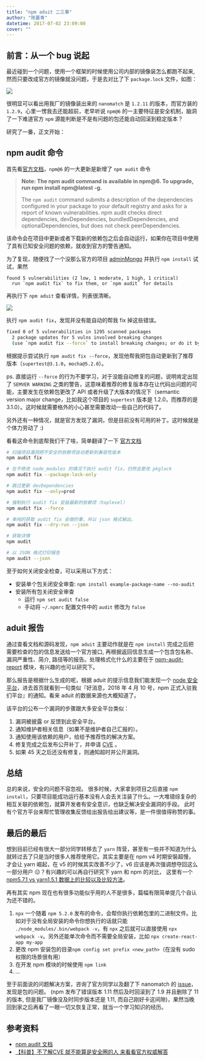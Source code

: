 ```yaml
---
title: "npm aduit 二三事"
author: "陈蔓青"
datetime: 2017-07-02 23:09:00
cover: ""
---
```


## 前言：从一个 bug 说起

最近碰到一个问题，使用一个框架的时候使用公司内部的镜像装怎么都跑不起来, 然而只要改成官方的镜像就没问题，于是去对比了下 `package.lock` 文件，如图：

![](https://eux-public.bj.bcebos.com/2018/07/02/df233513dd3e36bafdd4a15a69415bdc.jpg)

很明显可以看出用我厂的镜像装出来的 `nanomatch` 是 `1.2.11` 的版本，而官方装的 `1.2.9`，心里一愣我去还能超前，老早听说 `npm@6` 的一主要特征是安全机制，脑洞了一下难道官方 `npm` 源能判断是不是有问题的包还能自动回滚到稳定版本？

研究了一番，正文开始：

## npm audit 命令

首先看[官方文档](https://medium.com/npm-inc/announcing-npm-6-5d0b1799a905)，`npm@6` 的一大更新是新增了 `npm audit` 命令

> **Note: The npm audit command is available in npm@6. To upgrade, run npm install npm@latest -g.**
> 
> The `npm audit` command submits a description of the dependencies configured in your package to your default registry and asks for a report of known vulnerabilities. npm audit checks direct dependencies, devDependencies, bundledDependencies, and optionalDependencies, but does not check peerDependencies.

该命令会在项目中更新或者下载新的依赖包之后会自动运行，如果你在项目中使用了具有已知安全问题的依赖，就收到官方的警告通知。

为了复现，随便找了一个没那么官方的项目 [adminMongo](https://github.com/mrvautin/adminMongo) 并执行 `npm install` 试试，果然

```
found 5 vulnerabilities (2 low, 1 moderate, 1 high, 1 critical)
  run `npm audit fix` to fix them, or `npm audit` for details
```

再执行下 `npm aduit` 查看详情，列表很清晰。

![](https://eux-public.bj.bcebos.com/2018/07/03/9D8FAEFD-85A5-45C2-8DCF-7B312AB9204D.png)

执行 `npm audit fix`，发现并没有能自动的帮我 fix 掉这些错误。

```bash
fixed 0 of 5 vulnerabilities in 1295 scanned packages
  2 package updates for 5 vulns involved breaking changes
  (use `npm audit fix --force` to install breaking changes; or do it by hand)
```

根据提示尝试执行 `npm audit fix --force`，发现他帮我把包自动更新到了推荐版本（`supertest@3.1.0`，`mocha@5.2.0`）。

ps. 直接运行 `--force` 的行为不要学习，对于没能自动修复的问题，说明肯定出现了 `SEMVER WARNING` 之类的警告，这意味着推荐的修复版本存在让代码出问题的可能，主要发生在依赖包更改了 API 或者升级了大版本的情况下（semantic version major change，比如我这个项目的 `supertest` 版本是 1.2.0，而推荐的是 3.1.0）。这时候就需要格外的小心甚至需要改动一些自己的代码了。

另外还有一种情况，就是官方发现了漏洞，但是目前没有可用的补丁。这时候就是个体力劳动了 :)

看看这命令到底帮我们干了啥，简单翻译了一下 [官方文档](https://docs.npmjs.com/cli/audit)

```bash
# 扫描项目漏洞把不安全的依赖项自动更新到兼容性版本
npm audit fix

# 在不修改 node_modules 的情况下执行 audit fix，仍然会更改 pkglock
npm audit fix --package-lock-only

# 跳过更新 devDependencies
npm audit fix --only=prod

# 强制执行 audit fix 安装最新的依赖项（toplevel）
npm audit fix --force

# 单纯的获取 audit fix 会做的事，并以 json 格式输出。
npm audit fix --dry-run --json

# 获取详情
npm audit

# 以 JSON 格式打印报告
npm audit --json
```

至于如何关闭安全检查，可以采用以下方式：
- 安装单个包关闭安全审查: `npm install example-package-name --no-audit`
- 安装所有包关闭安全审查
	- 运行 `npm set audit false`
	- 手动将 `~/.npmrc` 配置文件中的 `audit` 修改为 `false`

## aduit 报告

通过查看文档和源码发现，`npm aduit` 主要动作就是在 `npm install` 完成之后把需要检查的包的信息发送给一个官方接口, 再根据返回信息生成一个包含包名称、漏洞严重性、简介, 路径等的报告。处理格式化什么的主要在于 [npm-audit-report](https://www.npmjs.com/package/npm-audit-report) 模块，有兴趣的也可以研究下。

那么报告是根据什么生成的呢，根据 aduit 的提示信息我们能发现一个 [node 安全平台](https://nodesecurity.io/)，进去首页就看到一句类似『好消息，2018 年 4 月 10 号，npm 正式入驻我们平台』的通知。看来 aduit 的数据来源也大概知道了。

该平台的公布一个漏洞的步骤跟大多安全平台类似：

1. 漏洞被披露 or 反馈到此安全平台。
2. 通知维护者相关信息（如果不是维护者自己汇报的）。
3. 通知使用该依赖的用户，给给予推荐性的解决方案。
4. 修复完成之后发布公开补丁，并申请 [CVE](http://cve.mitre.org/) 。
5. 如果 45 天之后还没有修复，则通知超时并公开漏洞。

## 总结

总的来说，安全的问题不容忽视。
很多时候，大家拿到项目之后直接 `npm install`，只要项目能成功运行基本没有人会去关注装了什么。一大堆错综复杂的相互关联的依赖包，就算开发者有安全意识，也缺乏解决安全漏洞的手段。
此时有个官方平台来帮忙管理收集反馈给出报告给出建议等，是一件很值得称赞的事。

## 最后的最后

想到目前已经有很大一部分同学转移去了 `yarn` 阵营，甚至有一些并不知道为什么就转过去了只是当时很多人推荐使用它。其实主要是在 npm v4 时期安裝超慢，才会让 yarn 崛起，在 v5 的时候其实改善不少了，v6 应该是再次强调想夺回这么一部分用户 😐？有兴趣的可以再自行研究下 yarn 和 npm 的对比， 这里有一个 [npm5.7.1 vs yarn1.5.1 数据上的比较以及比较方法](https//github.com/appleboy/npm-vs-yarn)。

再有其实 npm 现在也有很多功能似乎用的人不是很多，篇幅有限简单提几个自认为还不错的。
1.  `npx` 一个随着 `npm 5.2.0` 发布的命令，会帮你执行依赖包里的二进制文件。比如对于没有全局安装的命令你想执行的话就只能 `./node_modules/.bin/webpack -v`，有 `npx` 之后就可以直接使用 `npx webpack -v`。另外还能单次命令而不需要全局安装，比如 `npx create-react-app my-app` 
2. 更改 npm 安装包的目录`npm config set prefix <new_path>`（在没有 sudo 权限的场景很有用）
3. 在开发 npm 模块的时候使用 `npm link`
4. ...

至于前面说的问题解决方案，咨询了官方同学以及翻了下 nanomatch 的 [issue](https://github.com/micromatch/nanomatch/issues/15)，发现是包的问题。
(npm 发布了错误版本 1.11 然后及时回滚到了 1.9 并且删除了 11 的版本, 但是我厂镜像没及时同步版本还是 1.11, 而自己刚好卡这间隙)，果然当晚回到家之后再看了一眼一切又恢复正常，就当一个学习知识的经历。

## 参考资料
- [npm audit 文档](https://docs.npmjs.com/cli/audit)
- [【科普】不了解CVE 就不能算是安全圈的人 来看看官方权威解答](https://zhuanlan.zhihu.com/p/27891196)
